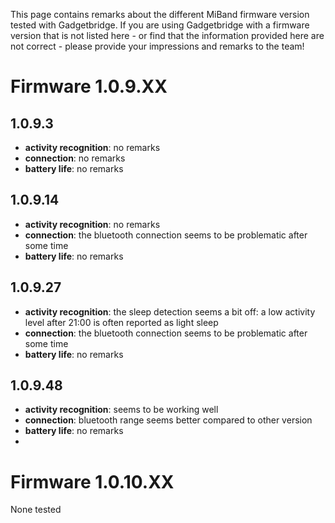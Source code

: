 This page contains remarks about the different MiBand firmware version tested with Gadgetbridge. If you are using Gadgetbridge with a firmware version that is not listed here - or find that the information provided here are not correct - please provide your impressions and remarks to the team!

# Firmware 1.0.9.XX

## 1.0.9.3
* __activity recognition__: no remarks
* __connection__: no remarks
* __battery life__: no remarks

## 1.0.9.14
* __activity recognition__: no remarks
* __connection__: the bluetooth connection seems to be problematic after some time
* __battery life__: no remarks

## 1.0.9.27
* __activity recognition__: the sleep detection seems a bit off: a low activity level after 21:00 is often reported as light sleep
* __connection__: the bluetooth connection seems to be problematic after some time
* __battery life__: no remarks

## 1.0.9.48
* __activity recognition__: seems to be working well
* __connection__: bluetooth range seems better compared to other version
* __battery life__: no remarks
* 

# Firmware 1.0.10.XX

None tested

<!--
Template for each firmware:

## 1.0.
* __activity recognition__: 
* __connection__: 
* __battery life__: 

-->